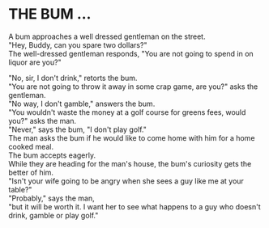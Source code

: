 # THE BUM …

A bum approaches a well dressed gentleman on the street.\
"Hey, Buddy, can you spare two dollars?"\
The well-dressed gentleman responds, "You are not going to spend in on liquor are you?"

"No, sir, I don't drink," retorts the bum.\
"You are not going to throw it away in some crap game, are you?" asks the gentleman.\
"No way, I don't gamble," answers the bum.\
"You wouldn't waste the money at a golf course for greens fees, would you?" asks the man.\
"Never," says the bum, "I don't play golf."\
The man asks the bum if he would like to come home with him for a home cooked meal.\
The bum accepts eagerly.\
While they are heading for the man's house, the bum's curiosity gets the better of him.\
"Isn't your wife going to be angry when she sees a guy like me at your table?"\
"Probably," says the man,\
"but it will be worth it. I want her to see what happens to a guy who doesn't drink, gamble or play golf."

